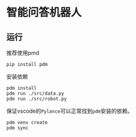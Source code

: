 # 智能问答机器人


## 运行

推荐使用pmd

```shell
pip install pdm
```

安装依赖

```shell
pdm install
pdm run ./src/data.py
pdm run ./src/robot.py
```


保证vscode的`Pylance`可以正常找到`pdm`安装的依赖。

```
pdm venv create
pdm sync    
```